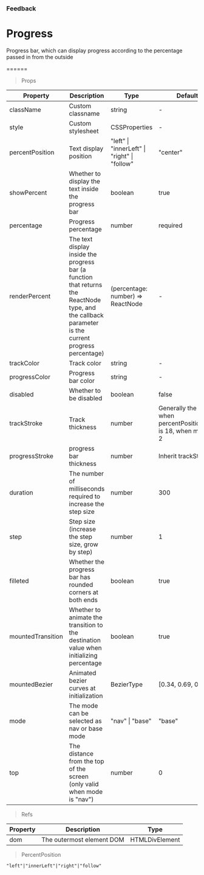 ### Feedback

# Progress 

Progress bar, which can display progress according to the percentage passed in from the outside

======

> Props

|Property|Description|Type|DefaultValue|
|----------|-------------|------|------|
|className|Custom classname|string|-|
|style|Custom stylesheet|CSSProperties|-|
|percentPosition|Text display position|"left" \| "innerLeft" \| "right" \| "follow"|"center"|
|showPercent|Whether to display the text inside the progress bar|boolean|true|
|percentage|Progress percentage|number|required|
|renderPercent|The text display inside the progress bar (a function that returns the ReactNode type, and the callback parameter is the current progress percentage)|(percentage: number) =\> ReactNode|-|
|trackColor|Track color|string|-|
|progressColor|Progress bar color|string|-|
|disabled|Whether to be disabled|boolean|false|
|trackStroke|Track thickness|number|Generally the default is 4, when percentPosition=innerLeft is 18, when mode=nav is 2|
|progressStroke|progress bar thickness|number|Inherit trackStroke value|
|duration|The number of milliseconds required to increase the step size|number|300|
|step|Step size (increase the step size, grow by step)|number|1|
|filleted|Whether the progress bar has rounded corners at both ends|boolean|true|
|mountedTransition|Whether to animate the transition to the destination value when initializing percentage|boolean|true|
|mountedBezier|Animated bezier curves at initialization|BezierType|[0.34, 0.69, 0.1, 1]|
|mode|The mode can be selected as nav or base mode|"nav" \| "base"|"base"|
|top|The distance from the top of the screen (only valid when mode is "nav")|number|0|

> Refs

|Property|Description|Type|
|----------|-------------|------|
|dom|The outermost element DOM|HTMLDivElement|

> PercentPosition

```
"left"|"innerLeft"|"right"|"follow"
```
